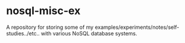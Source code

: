 # nosql-misc-ex
A repository for storing some of my examples/experiments/notes/self-studies../etc.. with various NoSQL database systems.

